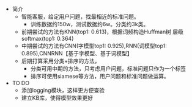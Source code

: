 - 简介
    - 智能客服，给定用户问题，找最相近的标准问题。
        - 训练数据约150w，测试数据约6w。分类约3k类。
    - 前期尝试的方法有KNN(top1: 0.613)，根据词频构造Huffman树 层级softmax(top1: 0.364)
    - 中期尝试的方法有CNN(字模型top1: 0.925),RNN(词模型top1: 0.895),CNNRNN【基于字模型、基于词模型】
    - 后期打算采用分类+排序的方法，
        - 分类可用中期的方法，只考虑用户问题，标准问题只作为一个标签
        - 排序可使用siamese等方法，用户问题和标准问题做运算。
- TO DO
    - 添加logging模块，这样更方便查验
    - 建立KB库，使得模型效果更好